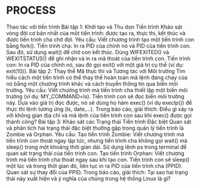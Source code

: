 # PROCESS
Thao tác với tiến trình
Bài tập 1: Khởi tạo và Thu dọn Tiến trình
Khảo sát vòng đời cơ bản nhất của một tiến trình: được tạo ra, thực thi, kết thúc và được tiến trình cha chờ đợi.
Yêu cầu:
Viết chương trình tạo một tiến trình con bằng fork().
Tiến trình cha: In ra PID của chính nó và PID của tiến trình con. Sau đó, sử dụng wait() để chờ con kết thúc. Dùng WIFEXITED() và WEXITSTATUS() để ghi nhận và in ra mã thoát của tiến trình con.
Tiến trình con: In ra PID của chính nó, sau đó gọi exit() với một giá trị cụ thể (ví dụ: exit(10)).
Bài tập 2: Thay thế Mã thực thi và Tương tác với Môi trường
Tìm hiểu cách một tiến trình có thể thay thế hoàn toàn mã lệnh đang chạy của nó bằng một chương trình khác và cách truyền thông tin qua biến môi trường.
Yêu cầu:
Viết chương trình mà tiến trình cha thiết lập một biến môi trường (ví dụ: MY_COMMAND=ls).
Tiến trình con sẽ đọc biến môi trường này. Dựa vào giá trị đọc được, nó sẽ dùng họ hàm exec() (ví dụ execlp()) để thực thi lệnh tương ứng (ls, date,...).
Trong báo cáo, giải thích: Điều gì xảy ra với không gian địa chỉ và mã lệnh của tiến trình con sau khi exec() được gọi thành công?
Bài tập 3: Khảo sát các Trạng thái Tiến trình Đặc biệt
Quan sát và phân tích hai trạng thái đặc biệt thường gặp trong quản lý tiến trình là Zombie và Orphan.
Yêu cầu:
Tạo tiến trình Zombie:
Viết chương trình mà tiến trình con thoát ngay lập tức, nhưng tiến trình cha không gọi wait() mà sleep() trong một khoảng thời gian dài.
Sử dụng lệnh ps trong terminal để quan sát trạng thái <defunct> của tiến trình con.
Tạo tiến trình Orphan:
Viết chương trình mà tiến trình cha thoát ngay sau khi tạo con.
Tiến trình con sẽ sleep() một lúc và trong thời gian đó, liên tục in ra PID của tiến trình cha (PPID). Quan sát sự thay đổi của PPID.
Trong báo cáo, giải thích: Tại sao hai trạng thái này xuất hiện và ý nghĩa của chúng trong hệ thống Linux là gì?

